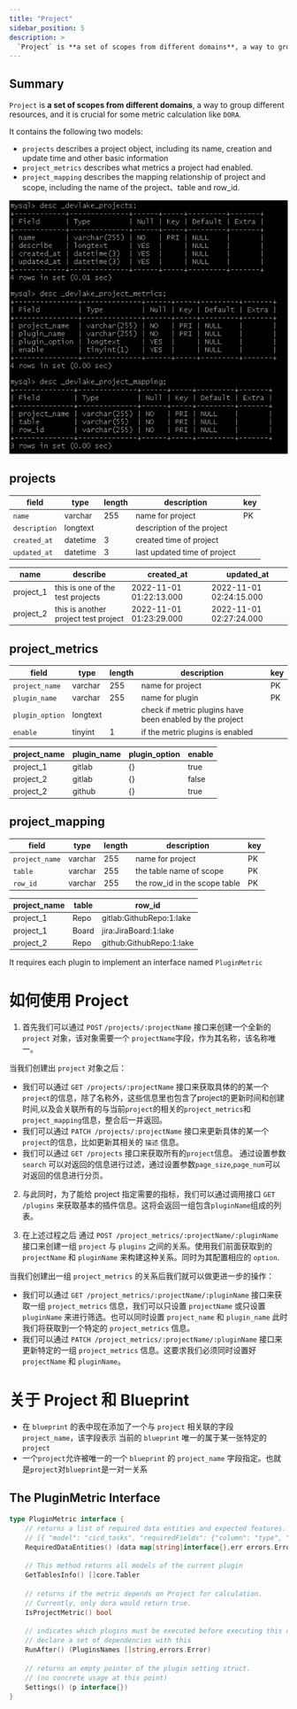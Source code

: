 ```yaml
---
title: "Project"
sidebar_position: 5
description: >
  `Project` is **a set of scopes from different domains**, a way to group different resources, and it is crucial for some metric calculation like `DORA`.
---
```


## Summary
`Project` is **a set of scopes from different domains**, a way to group different resources, and it is crucial for some metric calculation like `DORA`.

It contains the following two models:
 - `projects` describes a project object, including its name, creation and update time and other basic information
 - `project_metrics` describes what metrics a project had enabled.
 - `project_mapping` describes the mapping relationship of project and scope, including the name of the project、table and row_id.

![image](project_table.jpg)

## projects

|   **field**   | **type** | **length** | **description**               | **key** |
| ------------- | -------- | ---------- | ----------------------------- | ------- |
| `name`        | varchar  | 255        | name for project              | PK      |
| `description` | longtext |            | description of the project    |         |
| `created_at`  | datetime | 3          | created time of project       |         |
| `updated_at`  | datetime | 3          | last updated time of project  |         | 


| **name**  | **describe**                         | **created_at**          | **updated_at**          |
| --------- | ------------------------------------ | ----------------------- | ------------------------|
| project_1 | this is one of the test projects     | 2022-11-01 01:22:13.000 | 2022-11-01 02:24:15.000 |
| project_2 | this is another project test project | 2022-11-01 01:23:29.000 | 2022-11-01 02:27:24.000 |

## project_metrics

|    **field**    | **type** | **length** | **description**                                            | **key** |
| --------------- | -------- | ---------- | ---------------------------------------------------------- | ------- |
| `project_name`  | varchar  | 255        | name for project                                           | PK      |
| `plugin_name`   | varchar  | 255        | name for plugin                                            | PK      |
| `plugin_option` | longtext |            | check if metric plugins have been enabled by the project   |         |
| `enable`        | tinyint  | 1          | if the metric plugins is enabled                           |         |


| **project_name** | **plugin_name** | **plugin_option** | **enable** |
| ---------------- | --------------- | ----------------- | ---------- |
| project_1        | gitlab          | {}                | true       |
| project_2        | gitlab          | {}                | false      |
| project_2        | github          | {}                | true       |

## project_mapping

|   **field**    | **type** | **length** | **description**                                            | **key** |
| -------------- | -------- | ---------- | ---------------------------------------------------------- | ------- |
| `project_name` | varchar  | 255        | name for project                                           | PK      |
| `table`        | varchar  | 255        | the table name of scope                                    | PK      |
| `row_id`       | varchar  | 255        | the row_id in the scope table                              | PK      |


| **project_name** | **table** | **row_id**               |
| ---------------- | --------- | ------------------------ |
| project_1        | Repo      | gitlab:GithubRepo:1:lake |
| project_1        | Board     | jira:JiraBoard:1:lake    |
| project_2        | Repo      | github:GithubRepo:1:lake |


It requires each plugin to implement an interface named `PluginMetric`

# 如何使用 Project

1. 首先我们可以通过 `POST` `/projects/:projectName` 接口来创建一个全新的 `project` 对象，该对象需要一个 `projectName`字段，作为其名称，该名称唯一。

当我们创建出 `project` 对象之后：

- 我们可以通过 `GET /projects/:projectName` 接口来获取具体的的某一个 `project`的信息，除了名称外，这些信息里也包含了project的更新时间和创建时间,以及会关联所有的与当前`project`的相关的`project_metrics`和`project_mapping`信息，整合后一并返回。
- 我们可以通过 `PATCH /projects/:projectName` 接口来更新具体的某一个 `project`的信息，比如更新其相关的 `描述` 信息。
- 我们可以通过 `GET /projects` 接口来获取所有的`project`信息。 通过设置参数 `search` 可以对返回的信息进行过滤，通过设置参数`page_size`,`page_num`可以对返回的信息进行分页。

2. 与此同时，为了能给 project 指定需要的指标，我们可以通过调用接口 `GET` `/plugins` 来获取基本的插件信息。这将会返回一组包含`pluginName`组成的列表。

3. 在上述过程之后 通过 `POST /project_metrics/:projectName/:pluginName` 接口来创建一组 `project` 与 `plugins` 之间的关系。使用我们前面获取到的 `projectName` 和 `pluginName` 来构建这种关系。同时为其配置相应的 `option`.

当我们创建出一组 `project_metrics` 的关系后我们就可以做更进一步的操作：

- 我们可以通过 `GET /project_metrics/:projectName/:pluginName` 接口来获取一组 `project_metrics` 信息，我们可以只设置 `projectName` 或只设置 `pluginName` 来进行筛选。也可以同时设置 `project_name` 和 `plugin_name` 此时我们将获取到一个特定的 `project_metrics` 信息。
- 我们可以通过 `PATCH /project_metrics/:projectName/:pluginName` 接口来更新特定的一组 `project_metrics` 信息。这要求我们必须同时设置好 `projectName` 和 `pluginName`。

# 关于 Project 和 Blueprint

- 在 `blueprint` 的表中现在添加了一个与 `project` 相关联的字段 `project_name`，该字段表示 当前的 `blueprint` 唯一的属于某一张特定的 `project`
- 一个`project`允许被唯一的一个 `blueprint` 的 `project_name` 字段指定。也就是`project`对`blueprint`是一对一关系

## The PluginMetric Interface

```go
type PluginMetric interface {
    // returns a list of required data entities and expected features.
    // [{ "model": "cicd_tasks", "requiredFields": {"column": "type", "execptedValue": "Deployment"}}, ...]
    RequiredDataEntities() (data map[string]interface{},err errors.Error)

    // This method returns all models of the current plugin
    GetTablesInfo() []core.Tabler
    
    // returns if the metric depends on Project for calculation. 
    // Currently, only dora would return true.
    IsProjectMetric() bool

    // indicates which plugins must be executed before executing this one. 
    // declare a set of dependencies with this
    RunAfter() (PluginsNames []string,errors.Error)

    // returns an empty pointer of the plugin setting struct.
    // (no concrete usage at this point)
    Settings() (p interface{})
}
```
